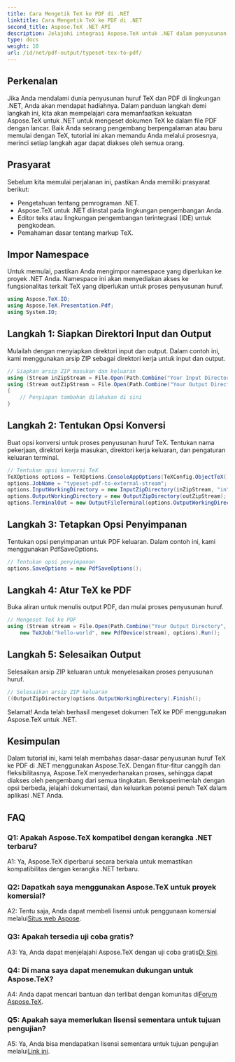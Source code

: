 ```yaml
---
title: Cara Mengetik TeX ke PDF di .NET
linktitle: Cara Mengetik TeX ke PDF di .NET
second_title: Aspose.TeX .NET API
description: Jelajahi integrasi Aspose.TeX untuk .NET dalam penyusunan huruf TeX ke PDF. Selami tutorial komprehensif ini dan tingkatkan keterampilan pengembangan .NET Anda.
type: docs
weight: 10
url: /id/net/pdf-output/typeset-tex-to-pdf/
---
```

## Perkenalan

Jika Anda mendalami dunia penyusunan huruf TeX dan PDF di lingkungan .NET, Anda akan mendapat hadiahnya. Dalam panduan langkah demi langkah ini, kita akan mempelajari cara memanfaatkan kekuatan Aspose.TeX untuk .NET untuk mengeset dokumen TeX ke dalam file PDF dengan lancar. Baik Anda seorang pengembang berpengalaman atau baru memulai dengan TeX, tutorial ini akan memandu Anda melalui prosesnya, merinci setiap langkah agar dapat diakses oleh semua orang.

## Prasyarat

Sebelum kita memulai perjalanan ini, pastikan Anda memiliki prasyarat berikut:

- Pengetahuan tentang pemrograman .NET.
- Aspose.TeX untuk .NET diinstal pada lingkungan pengembangan Anda.
- Editor teks atau lingkungan pengembangan terintegrasi (IDE) untuk pengkodean.
- Pemahaman dasar tentang markup TeX.

## Impor Namespace

Untuk memulai, pastikan Anda mengimpor namespace yang diperlukan ke proyek .NET Anda. Namespace ini akan menyediakan akses ke fungsionalitas terkait TeX yang diperlukan untuk proses penyusunan huruf.

```csharp
using Aspose.TeX.IO;
using Aspose.TeX.Presentation.Pdf;
using System.IO;
```

## Langkah 1: Siapkan Direktori Input dan Output

Mulailah dengan menyiapkan direktori input dan output. Dalam contoh ini, kami menggunakan arsip ZIP sebagai direktori kerja untuk input dan output.

```csharp
// Siapkan arsip ZIP masukan dan keluaran
using (Stream inZipStream = File.Open(Path.Combine("Your Input Directory", "zip-in.zip"), FileMode.Open))
using (Stream outZipStream = File.Open(Path.Combine("Your Output Directory", "typeset-pdf-to-external-stream.zip"), FileMode.Create))
{
    // Penyiapan tambahan dilakukan di sini
}
```

## Langkah 2: Tentukan Opsi Konversi

Buat opsi konversi untuk proses penyusunan huruf TeX. Tentukan nama pekerjaan, direktori kerja masukan, direktori kerja keluaran, dan pengaturan keluaran terminal.

```csharp
// Tentukan opsi konversi TeX
TeXOptions options = TeXOptions.ConsoleAppOptions(TeXConfig.ObjectTeX());
options.JobName = "typeset-pdf-to-external-stream";
options.InputWorkingDirectory = new InputZipDirectory(inZipStream, "in");
options.OutputWorkingDirectory = new OutputZipDirectory(outZipStream);
options.TerminalOut = new OutputFileTerminal(options.OutputWorkingDirectory);
```

## Langkah 3: Tetapkan Opsi Penyimpanan

Tentukan opsi penyimpanan untuk PDF keluaran. Dalam contoh ini, kami menggunakan PdfSaveOptions.

```csharp
// Tentukan opsi penyimpanan
options.SaveOptions = new PdfSaveOptions();
```

## Langkah 4: Atur TeX ke PDF

Buka aliran untuk menulis output PDF, dan mulai proses penyusunan huruf.

```csharp
// Mengeset TeX ke PDF
using (Stream stream = File.Open(Path.Combine("Your Output Directory", "file-name.pdf"), FileMode.Create))
    new TeXJob("hello-world", new PdfDevice(stream), options).Run();
```

## Langkah 5: Selesaikan Output

Selesaikan arsip ZIP keluaran untuk menyelesaikan proses penyusunan huruf.

```csharp
// Selesaikan arsip ZIP keluaran
((OutputZipDirectory)options.OutputWorkingDirectory).Finish();
```

Selamat! Anda telah berhasil mengeset dokumen TeX ke PDF menggunakan Aspose.TeX untuk .NET.

## Kesimpulan

Dalam tutorial ini, kami telah membahas dasar-dasar penyusunan huruf TeX ke PDF di .NET menggunakan Aspose.TeX. Dengan fitur-fitur canggih dan fleksibilitasnya, Aspose.TeX menyederhanakan proses, sehingga dapat diakses oleh pengembang dari semua tingkatan. Bereksperimenlah dengan opsi berbeda, jelajahi dokumentasi, dan keluarkan potensi penuh TeX dalam aplikasi .NET Anda.

## FAQ

### Q1: Apakah Aspose.TeX kompatibel dengan kerangka .NET terbaru?

A1: Ya, Aspose.TeX diperbarui secara berkala untuk memastikan kompatibilitas dengan kerangka .NET terbaru.

### Q2: Dapatkah saya menggunakan Aspose.TeX untuk proyek komersial?

 A2: Tentu saja, Anda dapat membeli lisensi untuk penggunaan komersial melalui[Situs web Aspose](https://purchase.aspose.com/buy).

### Q3: Apakah tersedia uji coba gratis?

 A3: Ya, Anda dapat menjelajahi Aspose.TeX dengan uji coba gratis[Di Sini](https://releases.aspose.com/).

### Q4: Di mana saya dapat menemukan dukungan untuk Aspose.TeX?

 A4: Anda dapat mencari bantuan dan terlibat dengan komunitas di[Forum Aspose.TeX](https://forum.aspose.com/c/tex/47).

### Q5: Apakah saya memerlukan lisensi sementara untuk tujuan pengujian?

 A5: Ya, Anda bisa mendapatkan lisensi sementara untuk tujuan pengujian melalui[Link ini](https://purchase.aspose.com/temporary-license/).